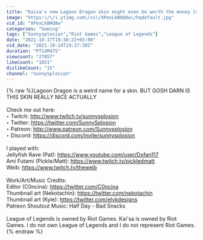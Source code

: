 ```yaml
---
title: "Kaisa's new Lagoon Dragon skin might even be worth the money lol | League of Legends"
image: "https:\/\/i.ytimg.com\/vi\/XPexLkBHQ8w\/hqdefault.jpg"
vid_id: "XPexLkBHQ8w"
categories: "Gaming"
tags: ["Sunnysplosion","Riot Games","League of Legends"]
date: "2021-10-17T19:38:22+03:00"
vid_date: "2021-10-14T19:37:38Z"
duration: "PT14M47S"
viewcount: "27857"
likeCount: "1851"
dislikeCount: "15"
channel: "SunnySplosion"
---
```

{% raw %}Lagoon Dragon is a weird name for a skin. BUT GOSH DARN IS THIS SKIN REALLY NICE ACTUALLY <br /><br />Check me out here:<br />‣ Twitch: <a rel="nofollow" target="blank" href="http://www.twitch.tv/sunnysplosion">http://www.twitch.tv/sunnysplosion</a><br />‣ Twitter: <a rel="nofollow" target="blank" href="https://twitter.com/SunnySplosion">https://twitter.com/SunnySplosion</a><br />‣ Patreon: <a rel="nofollow" target="blank" href="http://www.patreon.com/Sunnysplosion">http://www.patreon.com/Sunnysplosion</a><br />‣ Discord: <a rel="nofollow" target="blank" href="https://discord.com/invite/sunnysplosion">https://discord.com/invite/sunnysplosion</a> <br /><br />I played with:<br />Jellyfish Rave (Pat): <a rel="nofollow" target="blank" href="https://www.youtube.com/user/Dxfan117">https://www.youtube.com/user/Dxfan117</a><br />Ami Futami (Pickle/Matt): <a rel="nofollow" target="blank" href="https://www.twitch.tv/pickledmatt">https://www.twitch.tv/pickledmatt</a><br />Weib:  <a rel="nofollow" target="blank" href="https://www.twitch.tv/theweib">https://www.twitch.tv/theweib</a><br /><br />Work/Art/Music Credits:<br />Editor (C0ncina): <a rel="nofollow" target="blank" href="https://twitter.com/C0ncina">https://twitter.com/C0ncina</a> <br />Thumbnail art (Nekotachin): <a rel="nofollow" target="blank" href="https://twitter.com/nekotachin">https://twitter.com/nekotachin</a> <br />Thumbnail art (Kyle): <a rel="nofollow" target="blank" href="https://twitter.com/elykdesigns">https://twitter.com/elykdesigns</a> <br />Patreon Shoutout Music: Half Day - Bad Snacks<br /><br />League of Legends is owned by Riot Games. Kai'sa is owned by Riot Games. I do not own League of Legends and I do not represent Riot Games.{% endraw %}
